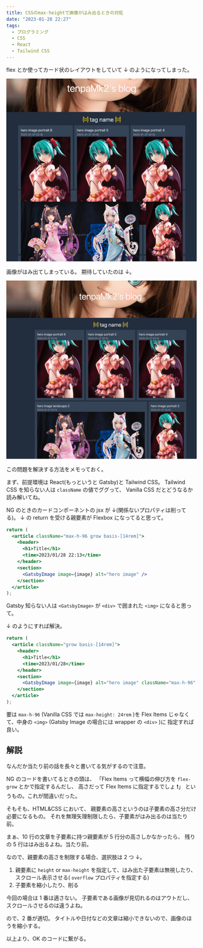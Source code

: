 ```yaml
---
title: CSSのmax-heightで画像がはみ出るときの対処
date: "2023-01-28 22:27"
tags:
  - プログラミング
  - CSS
  - React
  - Tailwind CSS
---
```


flex とか使ってカード状のレイアウトをしていて ↓ のようになってしまった。

![css_max-height_image_overflow_ng](./images/css_max-height_image_overflow_ng.png)

画像がはみ出てしまっている。
期待していたのは ↓。

![css_max-height_image_overflow_ok](./images/css_max-height_image_overflow_ok.png)

この問題を解決する方法をメモっておく。

まず、前提環境は React(もっというと Gatsby)と Tailwind CSS。
Tailwind CSS を知らない人は `className` の値でググって、
Vanilla CSS だとどうなるか読み解いてね。

NG のときのカードコンポーネントの jsx が ↓(関係ないプロパティは削ってる)。
↓ の return を受ける親要素が Flexbox になってると思って。

```jsx
return (
  <article className="max-h-96 grow basis-[14rem]">
    <header>
      <h1>Title</h1>
      <time>2023/01/28 22:13</time>
    </header>
    <section>
      <GatsbyImage image={image} alt="hero image" />
    </section>
  </article>
);
```

Gatsby 知らない人は `<GatsbyImage>` が `<div>` で囲まれた `<img>` になると思って。

↓ のようにすれば解決。

```jsx
return (
  <article className="grow basis-[14rem]">
    <header>
      <h1>Title</h1>
      <time>2023/01/28</time>
    </header>
    <section>
      <GatsbyImage image={image} alt="hero image" className="max-h-96" />
    </section>
  </article>
);
```

要は `max-h-96` (Vanilla CSS では `max-height: 24rem` )を
Flex Items じゃなくて、中身の `<img>` (Gatsby Image の場合には wrapper の `<div>` )に
指定すれば良い。

## 解説

なんだか当たり前の話を長々と書いてる気がするので注意。

NG のコードを書いてるときの頭は、
「Flex Items って横幅の伸び方を `flex-grow` とかで指定するんだし、
高さだって Flex Items に指定するでしょ ❗」
というもの。これが間違いだった。

そもそも、HTML&CSS において、
親要素の高さというのは子要素の高さ分だけ必要になるもの。
それを無理矢理制限したら、子要素がはみ出るのは当たり前。

まぁ、10 行の文章を子要素に持つ親要素が 5 行分の高さしかなかったら、
残りの 5 行ははみ出るよね。当たり前。

なので、親要素の高さを制限する場合、選択肢は 2 つ ↓。

1. 親要素に `height` or `max-height` を指定して、はみ出た子要素は無視したり、スクロール表示させる( `overflow` プロパティを指定する)
2. 子要素を縮小したり、削る

今回の場合は 1 番は適さない。
子要素である画像が見切れるのはアウトだし、スクロールさせるのは違うよね。

ので、2 番が適切。
タイトルや日付などの文章は縮小できないので、画像のほうを縮小する。

以上より、OK のコードに繋がる。
